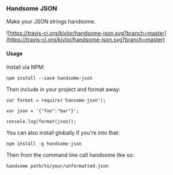 ### Handsome JSON

Make your JSON strings handsome.

![https://travis-ci.org/kivlor/handsome-json.svg?branch=master](https://travis-ci.org/kivlor/handsome-json.svg?branch=master)

#### Usage

Install via NPM:

```
npm install --save handsome-json
```

Then include in your project and format away:

```
var format = require('hansome-json');

var json = '{"foo":"bar"}';

console.log(format(json));
```

You can also install globally if you're into that:

```
npm install -g handsome-json
```

Then from the command line call handsome like so:

```
handsome path/to/your/unformatted.json
```
